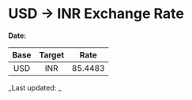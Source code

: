 # USD → INR Exchange Rate

**Date:** 

| Base | Target | Rate  |
|:----:|:------:|:-----:|
| USD  | INR    | 85.4483 |

_Last updated: _